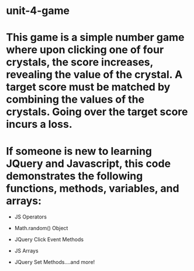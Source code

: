 # unit-4-game

# This game is a simple number game where upon clicking one of four crystals, the score increases, revealing the value of the crystal. A target score must be matched by combining the values of the crystals. Going over the target score incurs a loss.

# If someone is new to learning JQuery and Javascript, this code demonstrates the following functions, methods, variables, and arrays:

* JS Operators

* Math.random() Object

* JQuery Click Event Methods

* JS Arrays

* JQuery Set Methods….and more!